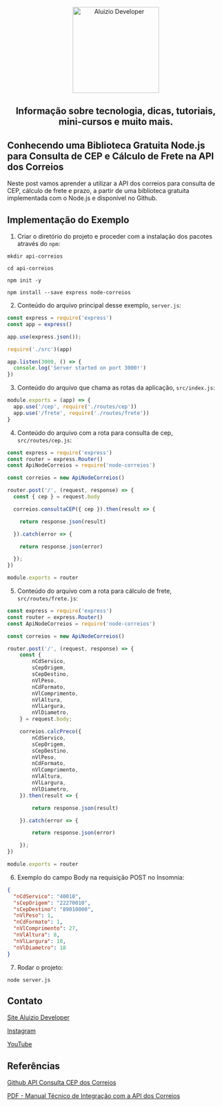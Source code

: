 <p align="center">
  <a href="https://aluiziodeveloper.com.br/">
    <img alt="Aluizio Developer" src="https://aluiziodeveloper.com.br/assets/img/icon.png" width="200" />
  </a>
</p>
<h2 align="center">
Informação sobre tecnologia, dicas, tutoriais, mini-cursos e muito mais.
</h2>

## Conhecendo uma Biblioteca Gratuita Node.js para Consulta de CEP e Cálculo de Frete na API dos Correios 

Neste post vamos aprender a utilizar a API dos correios para consulta de CEP, cálculo de frete e prazo, a partir de uma biblioteca gratuita implementada com o Node.js e disponível no Github.

## Implementação do Exemplo

1. Criar o diretório do projeto e proceder com a instalação dos pacotes através do `npm`:

```shell
mkdir api-correios

cd api-correios

npm init -y

npm install --save express node-correios
```

2. Conteúdo do arquivo principal desse exemplo, `server.js`:

```js
const express = require('express')
const app = express()

app.use(express.json());

require('./src')(app)

app.listen(3000, () => {
  console.log('Server started on port 3000!')
})
```

3. Conteúdo do arquivo que chama as rotas da aplicação, `src/index.js`:

```js
module.exports = (app) => {
  app.use('/cep', require('./routes/cep'))
  app.use('/frete', require('./routes/frete'))
}
```

4. Conteúdo do arquivo com a rota para consulta de cep, `src/routes/cep.js`:

```js
const express = require('express')
const router = express.Router()
const ApiNodeCorreios = require('node-correios')

const correios = new ApiNodeCorreios()

router.post('/', (request, response) => {
  const { cep } = request.body

  correios.consultaCEP({ cep }).then(result => {

    return response.json(result)

  }).catch(error => {

    return response.json(error)

  });
})

module.exports = router
```

5. Conteúdo do arquivo com a rota para cálculo de frete, `src/routes/frete.js`:

```js
const express = require('express')
const router = express.Router()
const ApiNodeCorreios = require('node-correios')

const correios = new ApiNodeCorreios()

router.post('/', (request, response) => {
    const {
        nCdServico,
        sCepOrigem,
        sCepDestino,
        nVlPeso,
        nCdFormato,
        nVlComprimento,
        nVlAltura,
        nVlLargura,
        nVlDiametro, 
    } = request.body;

    correios.calcPreco({
        nCdServico,
        sCepOrigem,
        sCepDestino,
        nVlPeso,
        nCdFormato,
        nVlComprimento,
        nVlAltura,
        nVlLargura,
        nVlDiametro, 
    }).then(result => {

        return response.json(result)

    }).catch(error => {

        return response.json(error)

    });
})

module.exports = router
```

6. Exemplo do campo Body na requisição POST no Insomnia:

```json
{
  "nCdServico": "40010",
  "sCepOrigem": "22270010",
  "sCepDestino": "89010000",
  "nVlPeso": 1,
  "nCdFormato": 1,
  "nVlComprimento": 27,
  "nVlAltura": 8,
  "nVlLargura": 10,
  "nVlDiametro": 18
}
```

7. Rodar o projeto:

```shell
node server.js
```

## Contato

[Site Aluizio Developer](https://aluiziodeveloper.com.br)

[Instagram](https://www.instagram.com/smartcontacts/)

[YouTube](https://www.youtube.com/jorgealuizio)

## Referências

[Github API Consulta CEP dos Correios](https://github.com/vitorleal/node-correios)

[PDF - Manual Técnico de Integração com a API dos Correios](http://www.correios.com.br/enviar-e-receber/ferramentas/calculador-remoto-de-precos-e-prazos/pdf/manual-de-implementacao-do-calculo-remoto-de-precos-e-prazos)

